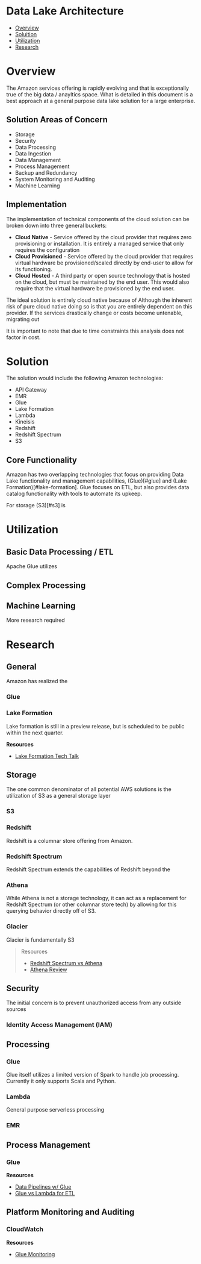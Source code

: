 # Data Lake Architecture


* [Overview](#overview)
* [Soluition](#solution)
* [Utilization](#utilization)
* [Research](#research)



# Overview

The Amazon services offering is rapidly evolving and that is exceptionally true of the big data / anayltics space. What is detailed in this document is a best approach at a general purpose data lake solution for a large enterprise. 

## Solution Areas of Concern

* Storage
* Security
* Data Processing
* Data Ingestion
* Data Management
* Process Management
* Backup and Redundancy
* System Monitoring and Auditing
* Machine Learning 

## Implementation


The implementation of technical components of the cloud solution can be broken down into three general buckets:
* **Cloud Native** - Service offered by the cloud provider that requires zero provisioning or installation. It is entirely a managed service that only requires the configuration
* **Cloud Provisioned** - Service offered by the cloud provider that requires virtual hardware be provisioned/scaled directly by end-user to allow for its functioning.
* **Cloud Hosted** - A third party or open source technology that is hosted on the cloud, but must be maintained by the end user. This would also require that the virtual hardware be provisioned by the end user.

The ideal solution is entirely cloud native because of 
Although the inherent risk of pure cloud native doing so is that you are entirely dependent on this provider. If the services drastically change or costs become untenable, migrating out 



It is important to note that due to time constraints this analysis does not factor in cost. 


# Solution

The solution would include the following Amazon technologies:
* API Gateway
* EMR
* Glue
* Lake Formation
* Lambda
* Kineisis
* Redshift
* Redshift Spectrum
* S3

## Core Functionality
Amazon has two overlapping technologies that focus on providing Data Lake functionality and management capabilities, (Glue)[#glue] and (Lake Formation)[#lake-formation]. Glue focuses on ETL, but also provides data catalog functionality with tools to automate its upkeep.    

For storage (S3)[#s3] is 




# Utilization
## 
## Basic Data Processing / ETL
Apache Glue utilizes

## Complex Processing


## Machine Learning
More research required

# Research

## General
Amazon has realized the 
### Glue



### Lake Formation
Lake formation is still in a preview release, but is scheduled to be public within the next quarter.


**Resources**
* [Lake Formation Tech Talk](https://www.youtube.com/watch?v=nsiLMqg654s)

## Storage

The one common denominator of all potential AWS solutions is the utilization of S3 as a general storage layer

### S3


### Redshift
Redshift is a columnar store offering from Amazon.


### Redshift Spectrum
Redshift Spectrum extends the capabilities of Redshift beyond the 

### Athena
While Athena is not a storage technology, it can act as a replacement for Redshift Spectrum (or other columnar store tech) by allowing for this querying behavior directly off of S3.

### Glacier
Glacier is fundamentally S3

> Resources 
> * [Redshift Spectrum vs Athena](https://blog.openbridge.com/how-is-aws-redshift-spectrum-different-than-aws-athena-9baa2566034b)
> * [Athena Review](https://www.youtube.com/watch?v=gGJ4zxeG9PI)





## Security

The initial concern is to prevent unauthorized access from any outside sources

### Identity Access Management (IAM)




## Processing

### Glue
Glue itself utilizes a limited version of Spark to handle job processing. Currently it only supports Scala and Python.

### Lambda
General purpose serverless processing 

### EMR


## Process Management

### Glue




**Resources** 
* [Data Pipelines w/ Glue](https://www.youtube.com/watch?v=6tBp2JuYmSg)
* [Glue vs Lambda for ETL](https://www.reddit.com/r/aws/comments/9umxv1/aws_glue_vs_lambda_costbenefit/)


## Platform Monitoring and Auditing

### CloudWatch

**Resources** 
* [Glue Monitoring](https://docs.aws.amazon.com/glue/latest/dg/monitor-glue.html)
